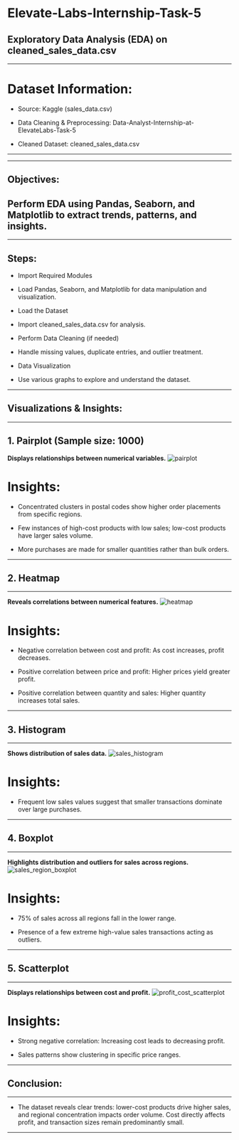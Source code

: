 # Elevate-Labs-Internship-Task-5

## Exploratory Data Analysis (EDA) on cleaned_sales_data.csv
---

# Dataset Information:
- Source: Kaggle (sales_data.csv)

- Data Cleaning & Preprocessing: Data-Analyst-Internship-at-ElevateLabs-Task-5

- Cleaned Dataset: cleaned_sales_data.csv
---
---
## Objectives:
Perform EDA using Pandas, Seaborn, and Matplotlib to extract trends, patterns, and insights.
---
---
## Steps:
- Import Required Modules

- Load Pandas, Seaborn, and Matplotlib for data manipulation and visualization.

- Load the Dataset

- Import cleaned_sales_data.csv for analysis.

- Perform Data Cleaning (if needed)

- Handle missing values, duplicate entries, and outlier treatment.

- Data Visualization

- Use various graphs to explore and understand the dataset.
---
## Visualizations & Insights:
---
## 1. Pairplot (Sample size: 1000) 
 **Displays relationships between numerical variables.**
![pairplot](https://github.com/user-attachments/assets/6815572c-e63d-402c-9e98-53c7a439f78f)

 # Insights:

- Concentrated clusters in postal codes show higher order placements from specific regions.

- Few instances of high-cost products with low sales; low-cost products have larger sales volume.

- More purchases are made for smaller quantities rather than bulk orders.
---

## 2. Heatmap
---
 **Reveals correlations between numerical features.**
![heatmap](https://github.com/user-attachments/assets/e38b77f3-62c9-4a84-bc99-fa33e0019f6e)

# Insights:

- Negative correlation between cost and profit: As cost increases, profit decreases.

- Positive correlation between price and profit: Higher prices yield greater profit.

- Positive correlation between quantity and sales: Higher quantity increases total sales.
---

## 3. Histogram
---

**Shows distribution of sales data.**
![sales_histogram](https://github.com/user-attachments/assets/328e70d8-8f09-4161-ab36-96966ca8810a)

# Insights:

- Frequent low sales values suggest that smaller transactions dominate over large purchases.
---

## 4. Boxplot
---
**Highlights distribution and outliers for sales across regions.**
![sales_region_boxplot](https://github.com/user-attachments/assets/016c2544-0e9b-4e07-8381-902fa1b28992)

# Insights:

- 75% of sales across all regions fall in the lower range.

- Presence of a few extreme high-value sales transactions acting as outliers.
---

## 5. Scatterplot
---
**Displays relationships between cost and profit.**
![profit_cost_scatterplot](https://github.com/user-attachments/assets/93583175-3db8-4938-9208-fa03cf76c782)

# Insights:

- Strong negative correlation: Increasing cost leads to decreasing profit.

- Sales patterns show clustering in specific price ranges.
---

## Conclusion:
---
- The dataset reveals clear trends: lower-cost products drive higher sales, and regional concentration impacts order volume. Cost directly affects profit, and transaction sizes remain predominantly small.
--- 
